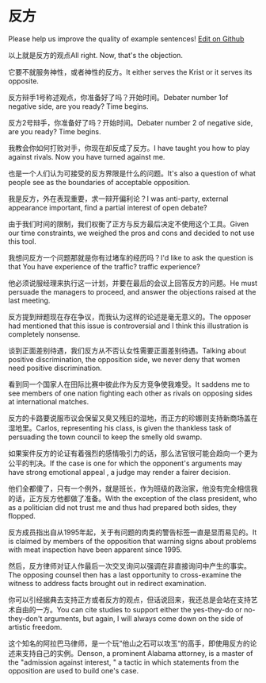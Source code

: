 # 反方

Please help us improve the quality of example sentences! [Edit on Github](https://github.com/jiyushe/jiyu-example-sentence-source/blob/main/chinese/fanfang.md)

<p><span class="chinese">以上就是反方的观点</span><span class="english">All right. Now, that's the objection.</span></p>

<p><span class="chinese">它要不就服务神性，或者神性的反方。</span><span class="english">It either serves the Krist or it serves its opposite.</span></p>

<p><span class="chinese">反方辩手1号称述观点，你准备好了吗？开始时间。</span><span class="english">Debater number 1of negative side, are you ready? Time begins.</span></p>

<p><span class="chinese">反方2号辩手，你准备好了吗？开始时间。</span><span class="english">Debater number 2 of negative side, are you ready? Time begins.</span></p>

<p><span class="chinese">我教会你如何打败对手，你现在却反成了反方。</span><span class="english">I have taught you how to play against rivals. Now you have turned against me.</span></p>

<p><span class="chinese">也是一个人们认为可接受的反方界限是什么的问题。</span><span class="english">It's also a question of what people see as the boundaries of acceptable opposition.</span></p>

<p><span class="chinese">我是反方，外在表现重要，求一辩开偏利论？</span><span class="english">I was anti-party, external appearance important, find a partial interest of open debate?</span></p>

<p><span class="chinese">由于我们时间的限制，我们权衡了正方与反方最后决定不使用这个工具。</span><span class="english">Given our time constraints, we weighed the pros and cons and decided to not use this tool.</span></p>

<p><span class="chinese">我想问反方一个问题那就是你有过堵车的经历吗？</span><span class="english">I'd like to ask the question is that You have experience of the traffic? traffic experience?</span></p>

<p><span class="chinese">他必须说服经理来执行这一计划，并要在最后的会议上回答反方的问题。</span><span class="english">He must persuade the managers to proceed, and answer the objections raised at the last meeting.</span></p>

<p><span class="chinese">反方提到辩题现在存在争议，而我认为这样的论述是毫无意义的。</span><span class="english">The opposer had mentioned that this issue is controversial and I think this illustration is completely nonsense.</span></p>

<p><span class="chinese">谈到正面差别待遇，我们反方从不否认女性需要正面差别待遇。</span><span class="english">Talking about positive discrimination, the opposition side, we never deny that women need positive discrimination.</span></p>

<p><span class="chinese">看到同一个国家人在田际比赛中彼此作为反方竞争使我难受。</span><span class="english">It saddens me to see members of one nation fighting each other as rivals on opposing sides at international matches.</span></p>

<p><span class="chinese">反方的卡路要说服市议会保留又臭又残旧的湿地，而正方的珍娜则支持新商场盖在湿地里。</span><span class="english">Carlos, representing his class, is given the thankless task of persuading the town council to keep the smelly old swamp.</span></p>

<p><span class="chinese">如果案件反方的论证有着强烈的感情吸引力的话，那么法官很可能会趋向一个更为公平的判决。</span><span class="english">If the case is one for which the opponent's arguments may have strong emotional appeal , a judge may render a fairer decision.</span></p>

<p><span class="chinese">他们全都傻了，只有一个例外，就是班长，作为班级的政治家，他没有完全相信我的话，正方反方他都做了准备。</span><span class="english">With the exception of the class president, who as a politician did not trust me and thus had prepared both sides, they flopped.</span></p>

<p><span class="chinese">反方成员指出自从1995年起，关于有问题的肉类的警告标签一直是显而易见的。</span><span class="english">It is claimed by members of the opposition that warning signs about problems with meat inspection have been apparent since 1995.</span></p>

<p><span class="chinese">然后，反方律师对证人作最后一次交叉询问以强调在非直接询问中产生的事实。</span><span class="english">The opposing counsel then has a last opportunity to cross-examine the witness to address facts brought out in redirect examination.</span></p>

<p><span class="chinese">你可以引经据典去支持正方或者反方的观点，但话说回来，我还总是会站在支持艺术自由的一方。</span><span class="english">You can cite studies to support either the yes-they-do or no-they-don't arguments, but again, I will always come down on the side of artistic freedom.</span></p>

<p><span class="chinese">这个知名的阿拉巴马律师，是一个玩”他山之石可以攻玉“的高手，即使用反方的论述来支持自己的实例。</span><span class="english">Denson, a prominent Alabama attorney, is a master of the "admission against interest, " a tactic in which statements from the opposition are used to build one's case.</span></p>

